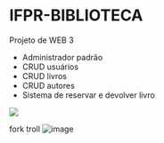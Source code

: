 # IFPR-BIBLIOTECA

Projeto de WEB 3

- Administrador padrão
- CRUD usuários
- CRUD livros
- CRUD autores
- Sistema de reservar e devolver livro


<img src="https://media.tenor.com/-zRUM3RMM64AAAAM/big-chungus.gif">


fork troll
![image](https://github.com/agp531/IFPR-BIBLIOTECA/assets/107281173/e754f7d0-e011-448a-a359-61f46cbd27b1)

